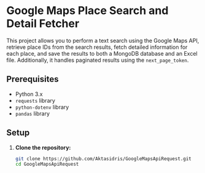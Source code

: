 # Google Maps Place Search and Detail Fetcher

This project allows you to perform a text search using the Google Maps API,
retrieve place IDs from the search results, fetch detailed information for each place,
and save the results to both a MongoDB database and an Excel file.
Additionally, it handles paginated results using the `next_page_token`.

## Prerequisites

- Python 3.x
- `requests` library
- `python-dotenv` library
- `pandas` library

## Setup

1. **Clone the repository:**
   ```sh
   git clone https://github.com/Aktasidris/GoogleMapsApiRequest.git
   cd GoogleMapsApiRequest
